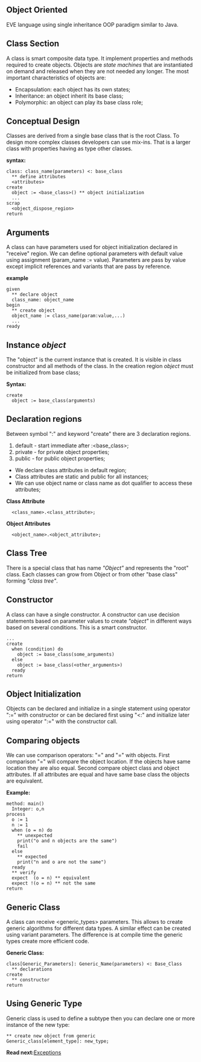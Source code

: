 ## Object Oriented

EVE language using single inheritance OOP paradigm similar to Java.
 
## Class Section

A class is smart composite data type. It implement properties and methods required to create objects. Objects are _state machines_ that are instantiated on demand and released when they are not needed any longer. The most important characteristics of objects are:

* Encapsulation: each object has its own states;
* Inheritance: an object inherit its base class;
* Polymorphic: an object can play its base class role;

## Conceptual Design
Classes are derived from a single base class that is the root Class. To design more complex classes developers can use mix-ins. That is a larger class with properties having as type other classes. 

**syntax:**
```
class: class_name(parameters) <: base_class
  ** define attributes
  <attributes>
create
  object := <base_class>() ** object initialization  
  ... 
scrap
  <object_dispose_region> 
return
```

## Arguments
A class can have parameters used for object initialization declared in "receive" region. We can define optional parameters with default value using assignment (param_name := value). Parameters are pass by value except implicit references and variants that are pass by reference.

**example**
```
given
  ** declare object
  class_name: object_name
begin
  ** create object 
  object_name := class_name(param:value,...)
  ...
ready
```

## Instance _object_
The "object" is the current instance that is created.  It is visible in class constructor and all methods of the class. In the creation region _object_ must be initialized from base class;

**Syntax:**
```
create
  object := base_class(arguments)
```

## Declaration regions
Between symbol ":" and keyword "create" there are 3 declaration regions. 

1. default - start immediate after :<base_class>; 
1. private - for private object properties;
1. public  - for public object properties;

* We declare class attributes in default region;
* Class attributes are static and public for all instances;
* We can use object name or class name as dot qualifier to access these attributes;

**Class Attribute**
```
  <class_name>.<class_attribute>;
```

**Object Attributes**
```
  <object_name>.<object_attribute>;
```

## Class Tree
There is a special class that has name _"Object"_ and represents the "root" class. Each classes can grow from Object or from other "base class" forming _"class tree"_.

## Constructor
A class can have a single constructor. A constructor can use decision statements based on parameter values to create _"object"_ in different ways based on several conditions. This is a smart constructor.

```
...
create
  when (condition) do
    object := base_class(some_arguments)
  else
    object := base_class(<other_arguments>)
  ready
return
```

## Object Initialization
Objects can be declared and initialize in a single statement using operator ":=" with constructor or can be declared first using "<:" and initialize later using operator ":=" with the constructor call. 

## Comparing objects
We can use comparison operators: "=" and "=" with objects. First comparison "=" will compare the object location. If the objects have same location they are also equal. Second compare object class and object attributes. If all attributes are equal and have same base class the objects are equivalent.

**Example:**
```
method: main()
  Integer: o,n
process  
  o := 1
  n := 1 
  when (o = n) do
    ** unexpected
    print("o and n objects are the same") 
    fail
  else
    ** expected
    print("n and o are not the same") 
  ready
  ** verify
  expect  (o = n) ** equivalent  
  expect !(o = n) ** not the same 
return
```

## Generic Class

A class can receive <generic_types> parameters. This allows to create generic algorithms for different data types. A similar effect can be created using variant parameters. The difference is at compile time the generic types create more efficient code.

**Generic Class:**
```
class[Generic_Parameters]: Generic_Name(parameters) <: Base_Class
  ** declarations
create
  ** constructor
return
```

## Using Generic Type
Generic class is used to define a subtype then you can declare one or more instance of the new type:

```
** create new object from generic
Generic_class[element_type]: new_type;

```

**Read next:**[Exceptions](exceptions.md)